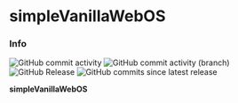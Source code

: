 # simpleVanillaWebOS

### Info
![GitHub commit activity](https://img.shields.io/github/commit-activity/m/IGOREK-Belarus/simpleVanillaWebOS)
![GitHub commit activity (branch)](https://img.shields.io/github/commit-activity/w/IGOREK-Belarus/SimpleVanillaWebOS/dev?label=commit%20activity%20(Dev%20branch))
![GitHub Release](https://img.shields.io/github/v/release/IGOREK-Belarus/SimpleVanillaWebOS)
![GitHub commits since latest release](https://img.shields.io/github/commits-since/IGOREK-Belarus/superVanillaWebOS/latest)

**simpleVanillaWebOS**

